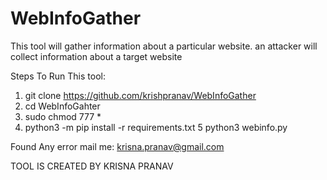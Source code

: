 # WebInfoGather
This tool will gather information about a particular website. an attacker will collect information about a target website

Steps To Run This tool:
   1. git clone https://github.com/krishpranav/WebInfoGather
   2. cd WebInfoGahter
   3. sudo chmod 777 *
   4. python3 -m pip install -r requirements.txt
   5 python3 webinfo.py
   
  Found Any error mail me: krisna.pranav@gmail.com
  
   TOOL IS CREATED BY KRISNA PRANAV
